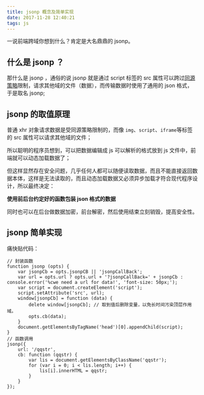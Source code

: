```yaml
---
title: jsonp 概念及简单实现
date: 2017-11-28 12:40:21
tags: js
---
```


一说前端跨域你想到什么？肯定是大名鼎鼎的 jsonp。

## 什么是 jsonp ？
<!-- more -->
那什么是 jsonp ，通俗的说 jsonp 就是通过 script 标签的 src 属性可以跨过[同源策略](https://developer.mozilla.org/zh-CN/docs/Web/Security/Same-origin_policy)限制，请求其他域的文件（数据），而传输数据时使用了通用的 json 格式，于是取名 jsonp;

## jsonp 的取值原理

普通 xhr 对象请求数据是受同源策略限制的，而像 `img`、`script`、`iframe`等标签的 src 属性可以请求其他域的文件；

所以聪明的程序员想到，可以把数据编辑成 js 可以解析的格式放到 js 文件中，前端就可以动态加载数据了；

但这样显然存在安全问题，几乎任何人都可以随便读取数据，而且不能直接返回数据本体，这样是无法读取的，而且动态加载数据又必须异步加载才符合现代程序设计，所以最终决定：

**使用前后台约定好的函数包装 json 格式的数据**

同时也可以在后台做数据加密，前台解密，然后使用结束立刻销毁，提高安全性。

## jsonp 简单实现

痛快贴代码：

```
// 封装函数
function jsonp (opts) {
    var jsonpCb = opts.jsonpCB || 'jsonpCallBack';
    var url = opts.url ? opts.url + '?jsonpCallBack=' + jsonpCb : console.error('%cwe need a url for data!', 'font-size: 50px;');
    var script = document.createElement('script');
    script.setAttribute('src', url);
    window[jsonpCb] = function (data) {
        delete window[jsonpCb]; // 取到值后删除变量，以免长时间污染顶层作用域。
        opts.cb(data);
    }
    document.getElementsByTagName('head')[0].appendChild(script);
}
// 函数调用
jsonp({
    url: '/qqstr',
    cb: function (qqstr) {
        var lis = document.getElementsByClassName('qqstr');
        for (var i = 0; i < lis.length; i++) {
            lis[i].innerHTML = qqstr;
        }
    }
});
```